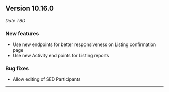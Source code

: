 
## Version 10.16.0
_Date TBD_

### New features
* Use new endpoints for better responsiveness on Listing confirmation page
* Use new Activity end points for Listing reports

### Bug fixes
* Allow editing of SED Participants

---
